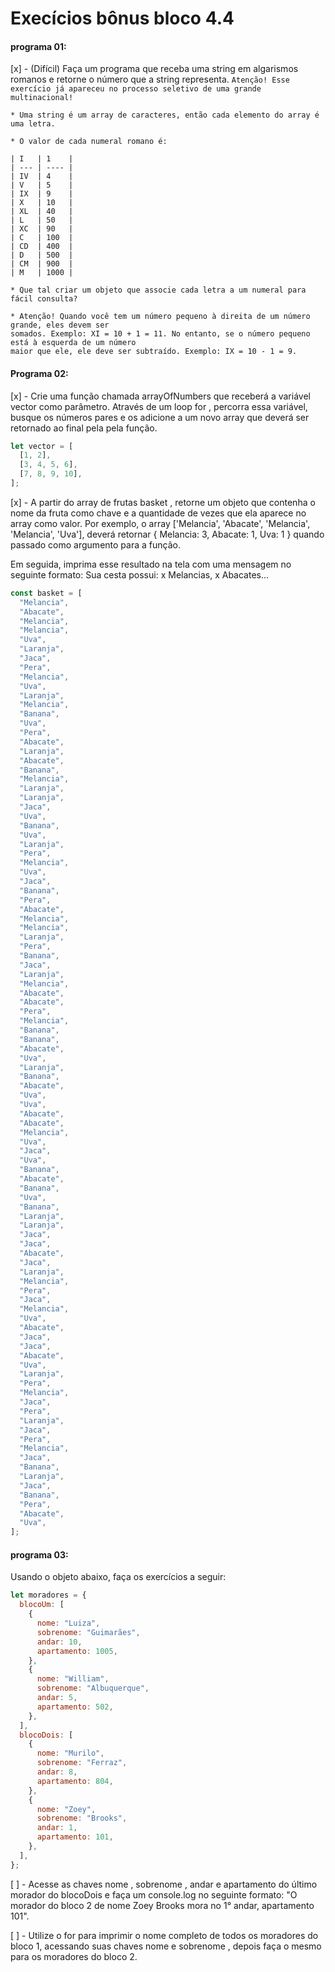 # Execícios bônus bloco 4.4

#### programa 01:

[x] - (Difícil) Faça um programa que receba uma string em algarismos romanos e retorne o número
que a string representa. `Atenção! Esse exercício já apareceu no processo seletivo de uma grande multinacional!`

    * Uma string é um array de caracteres, então cada elemento do array é uma letra.

    * O valor de cada numeral romano é:

```
| I   | 1    |
| --- | ---- |
| IV  | 4    |
| V   | 5    |
| IX  | 9    |
| X   | 10   |
| XL  | 40   |
| L   | 50   |
| XC  | 90   |
| C   | 100  |
| CD  | 400  |
| D   | 500  |
| CM  | 900  |
| M   | 1000 |
```

    * Que tal criar um objeto que associe cada letra a um numeral para fácil consulta?

    * Atenção! Quando você tem um número pequeno à direita de um número grande, eles devem ser
    somados. Exemplo: XI = 10 + 1 = 11. No entanto, se o número pequeno está à esquerda de um número
    maior que ele, ele deve ser subtraído. Exemplo: IX = 10 - 1 = 9.

#### Programa 02:

[x] - Crie uma função chamada arrayOfNumbers que receberá a variável vector como parâmetro. Através
de um loop for , percorra essa variável, busque os números pares e os adicione a um novo array que
deverá ser retornado ao final pela pela função.

```js
let vector = [
  [1, 2],
  [3, 4, 5, 6],
  [7, 8, 9, 10],
];
```

[x] - A partir do array de frutas basket , retorne um objeto que contenha o nome da fruta como
chave e a quantidade de vezes que ela aparece no array como valor. Por exemplo, o array ['Melancia',
'Abacate', 'Melancia', 'Melancia', 'Uva'], deverá retornar { Melancia: 3, Abacate: 1, Uva: 1 }
quando passado como argumento para a função.

Em seguida, imprima esse resultado na tela com uma mensagem no seguinte formato: Sua cesta possui: x
Melancias, x Abacates...

```js
const basket = [
  "Melancia",
  "Abacate",
  "Melancia",
  "Melancia",
  "Uva",
  "Laranja",
  "Jaca",
  "Pera",
  "Melancia",
  "Uva",
  "Laranja",
  "Melancia",
  "Banana",
  "Uva",
  "Pera",
  "Abacate",
  "Laranja",
  "Abacate",
  "Banana",
  "Melancia",
  "Laranja",
  "Laranja",
  "Jaca",
  "Uva",
  "Banana",
  "Uva",
  "Laranja",
  "Pera",
  "Melancia",
  "Uva",
  "Jaca",
  "Banana",
  "Pera",
  "Abacate",
  "Melancia",
  "Melancia",
  "Laranja",
  "Pera",
  "Banana",
  "Jaca",
  "Laranja",
  "Melancia",
  "Abacate",
  "Abacate",
  "Pera",
  "Melancia",
  "Banana",
  "Banana",
  "Abacate",
  "Uva",
  "Laranja",
  "Banana",
  "Abacate",
  "Uva",
  "Uva",
  "Abacate",
  "Abacate",
  "Melancia",
  "Uva",
  "Jaca",
  "Uva",
  "Banana",
  "Abacate",
  "Banana",
  "Uva",
  "Banana",
  "Laranja",
  "Laranja",
  "Jaca",
  "Jaca",
  "Abacate",
  "Jaca",
  "Laranja",
  "Melancia",
  "Pera",
  "Jaca",
  "Melancia",
  "Uva",
  "Abacate",
  "Jaca",
  "Jaca",
  "Abacate",
  "Uva",
  "Laranja",
  "Pera",
  "Melancia",
  "Jaca",
  "Pera",
  "Laranja",
  "Jaca",
  "Pera",
  "Melancia",
  "Jaca",
  "Banana",
  "Laranja",
  "Jaca",
  "Banana",
  "Pera",
  "Abacate",
  "Uva",
];
```

#### programa 03:

Usando o objeto abaixo, faça os exercícios a seguir:

```js
let moradores = {
  blocoUm: [
    {
      nome: "Luiza",
      sobrenome: "Guimarães",
      andar: 10,
      apartamento: 1005,
    },
    {
      nome: "William",
      sobrenome: "Albuquerque",
      andar: 5,
      apartamento: 502,
    },
  ],
  blocoDois: [
    {
      nome: "Murilo",
      sobrenome: "Ferraz",
      andar: 8,
      apartamento: 804,
    },
    {
      nome: "Zoey",
      sobrenome: "Brooks",
      andar: 1,
      apartamento: 101,
    },
  ],
};
```

  [ ] - Acesse as chaves nome , sobrenome , andar e apartamento do último morador do blocoDois e faça 
  um console.log no seguinte formato: "O morador do bloco 2 de nome Zoey Brooks mora no 1° andar, 
  apartamento 101".

  [ ] - Utilize o for para imprimir o nome completo de todos os moradores do bloco 1, acessando suas 
  chaves nome e sobrenome , depois faça o mesmo para os moradores do bloco 2.
